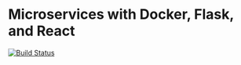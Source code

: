 # Microservices with Docker, Flask, and React

[![Build Status](https://travis-ci.org/arafat-al-mahmud/testdriven-app.svg?branch=master)](https://travis-ci.org/arafat-al-mahmud/testdriven-app)
